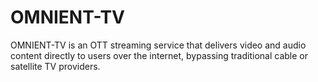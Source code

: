 # OMNIENT-TV
OMNIENT-TV is an OTT streaming service that delivers video and audio content directly to users over the internet, bypassing traditional cable or satellite TV providers.
